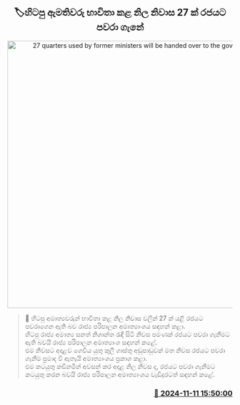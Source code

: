 <p align='center'><b><h2 align='center' title='27 quarters used by former ministers will be handed over to the government'>🏷හිටපු ඇමතිවරු භාවිතා කළ නිල නිවාස 27 ක් රජයට පවරා ගැනේ</h2></b></p>
<p align='center'><img src='https://helakuru.sgp1.cdn.digitaloceanspaces.com/esana/images/lib/gov-house.jpg' width='600' alt='27 quarters used by former ministers will be handed over to the government'></p>

>📝 හිටපු අමාත්‍යවරුන් භාවිතා කළ නිල නිවාස වලින් 27 ක් යළි රජයට පවරාගෙන ඇති බව රාජ්‍ය පරිපාලන අමාත්‍යාංශය සඳහන් කළා.<br>හිටපු රාජ්‍ය අමාත්‍ය සනත් නිශාන්ත රැඳී සිටි නිවස පමණක් රජයට පවරා ගැනීමට ඇති බවයි රාජ්‍ය පරිපාලන අමාත්‍යාංශ සඳහන් කළේ.<br>එම නිවසට අදාළව ගෙවිය යුතු කුලී ගාස්තු අඩුපාඩුවක් මත නිවස රජයට පවරා ගැනීම ප්‍රමාද වී ඇතැයි අමාත්‍යාංශය ප්‍රකාශ කළා.<br>එම කටයුතු කඩිනමින් අවසන් කර අදාළ නිල නිවස ද, රජයට පවරා ගැනීමට කටයුතු කරන බවයි රාජ්‍ය පරිපාලන අමාත්‍යාංශය වැඩිදුරටත් සඳහන් කළේ.<br>

<h3 align='right'><a href='https://www.helakuru.lk/esana/p/104918/'>📅 2024-11-11 15:50:00</a></h3>
